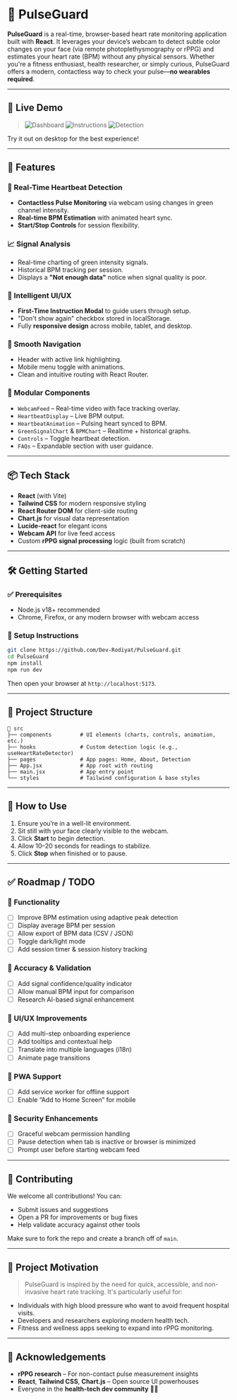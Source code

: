 # 💓 PulseGuard

**PulseGuard** is a real-time, browser-based heart rate monitoring application built with **React**. It leverages your device’s webcam to detect subtle color changes on your face (via remote photoplethysmography or rPPG) and estimates your heart rate (BPM) without any physical sensors.
Whether you're a fitness enthusiast, health researcher, or simply curious, PulseGuard offers a modern, contactless way to check your pulse—**no wearables required**.

---

## 📸 Live Demo

> ![Dashboard](image.png) ![Instructions](image-3.png) ![Detection](image-2.png)

Try it out on desktop for the best experience!

---

## 🚀 Features

### 🎯 Real-Time Heartbeat Detection

* **Contactless Pulse Monitoring** via webcam using changes in green channel intensity.
* **Real-time BPM Estimation** with animated heart sync.
* **Start/Stop Controls** for session flexibility.

### 📈 Signal Analysis

* Real-time charting of green intensity signals.
* Historical BPM tracking per session.
* Displays a **"Not enough data"** notice when signal quality is poor.

### 🧠 Intelligent UI/UX

* **First-Time Instruction Modal** to guide users through setup.
* "Don't show again" checkbox stored in localStorage.
* Fully **responsive design** across mobile, tablet, and desktop.

### 🧭 Smooth Navigation

* Header with active link highlighting.
* Mobile menu toggle with animations.
* Clean and intuitive routing with React Router.

### 🧩 Modular Components

* `WebcamFeed` – Real-time video with face tracking overlay.
* `HeartbeatDisplay` – Live BPM output.
* `HeartbeatAnimation` – Pulsing heart synced to BPM.
* `GreenSignalChart` & `BPMChart` – Realtime + historical graphs.
* `Controls` – Toggle heartbeat detection.
* `FAQs` – Expandable section with user guidance.

---

## 📦 Tech Stack

* **React** (with Vite)
* **Tailwind CSS** for modern responsive styling
* **React Router DOM** for client-side routing
* **Chart.js** for visual data representation
* **Lucide-react** for elegant icons
* **Webcam API** for live feed access
* Custom **rPPG signal processing** logic (built from scratch)

---

## 🛠️ Getting Started

### ✅ Prerequisites

* Node.js v18+ recommended
* Chrome, Firefox, or any modern browser with webcam access

### 🚀 Setup Instructions

```bash
git clone https://github.com/Dev-Rodiyat/PulseGuard.git
cd PulseGuard
npm install
npm run dev
```

Then open your browser at `http://localhost:5173`.

---

## 🧭 Project Structure

```
📁 src
├── components         # UI elements (charts, controls, animation, etc.)
├── hooks              # Custom detection logic (e.g., useHeartRateDetector)
├── pages              # App pages: Home, About, Detection
├── App.jsx            # App root with routing
├── main.jsx           # App entry point
└── styles             # Tailwind configuration & base styles
```

---

## 📌 How to Use

1. Ensure you’re in a well-lit environment.
2. Sit still with your face clearly visible to the webcam.
3. Click **Start** to begin detection.
4. Allow 10–20 seconds for readings to stabilize.
5. Click **Stop** when finished or to pause.

---

## ✅ Roadmap / TODO

### 🔧 Functionality

* [ ] Improve BPM estimation using adaptive peak detection
* [ ] Display average BPM per session
* [ ] Allow export of BPM data (CSV / JSON)
* [ ] Toggle dark/light mode
* [ ] Add session timer & session history tracking

### 🧪 Accuracy & Validation

* [ ] Add signal confidence/quality indicator
* [ ] Allow manual BPM input for comparison
* [ ] Research AI-based signal enhancement

### 🧠 UI/UX Improvements

* [ ] Add multi-step onboarding experience
* [ ] Add tooltips and contextual help
* [ ] Translate into multiple languages (i18n)
* [ ] Animate page transitions

### 📱 PWA Support

* [ ] Add service worker for offline support
* [ ] Enable “Add to Home Screen” for mobile

### 🔐 Security Enhancements

* [ ] Graceful webcam permission handling
* [ ] Pause detection when tab is inactive or browser is minimized
* [ ] Prompt user before starting webcam feed

---

## 🤝 Contributing

We welcome all contributions!
You can:

* Submit issues and suggestions
* Open a PR for improvements or bug fixes
* Help validate accuracy against other tools

Make sure to fork the repo and create a branch off of `main`.

---

## 🧠 Project Motivation

> PulseGuard is inspired by the need for quick, accessible, and non-invasive heart rate tracking.
> It's particularly useful for:

* Individuals with high blood pressure who want to avoid frequent hospital visits.
* Developers and researchers exploring modern health tech.
* Fitness and wellness apps seeking to expand into rPPG monitoring.

---

## 🙏 Acknowledgements

* **rPPG research** – For non-contact pulse measurement insights
* **React**, **Tailwind CSS**, **Chart.js** – Open source UI powerhouses
* Everyone in the **health-tech dev community** 💚💚
